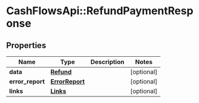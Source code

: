 # CashFlowsApi::RefundPaymentResponse

## Properties
Name | Type | Description | Notes
------------ | ------------- | ------------- | -------------
**data** | [**Refund**](Refund.md) |  | [optional] 
**error_report** | [**ErrorReport**](ErrorReport.md) |  | [optional] 
**links** | [**Links**](Links.md) |  | [optional] 


